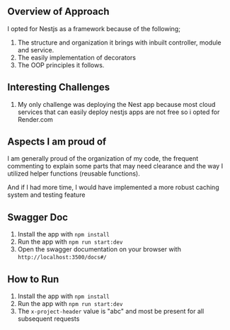 ## Overview of Approach

I opted for Nestjs as a framework because of the following;

1. The structure and organization it brings with inbuilt controller, module and service.
2. The easily implementation of decorators
3. The OOP principles it follows.

## Interesting Challenges

1. My only challenge was deploying the Nest app because most cloud services that can easily deploy nestjs apps are not free so i opted for Render.com

## Aspects I am proud of

I am generally proud of the organization of my code, the frequent commenting to explain some parts that may need clearance and the way I utilized helper functions (reusable functions).

And if I had more time, I would have implemented a more robust caching system and testing feature

## Swagger Doc

1. Install the app with `npm install`
2. Run the app with `npm run start:dev`
3. Open the swagger documentation on your browser with `http://localhost:3500/docs#/`

## How to Run

1. Install the app with `npm install`
2. Run the app with `npm run start:dev`
3. The `x-project-header` value is "abc" and most be present for all subsequent requests
